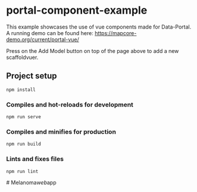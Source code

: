 # portal-component-example
This example showcases the use of vue components made for Data-Portal. A running demo can be found here: https://mapcore-demo.org/current/portal-vue/

Press on the Add Model button on top of the page above to add a new scaffoldvuer. 


## Project setup
```
npm install
```

### Compiles and hot-reloads for development
```
npm run serve
```

### Compiles and minifies for production
```
npm run build
```

### Lints and fixes files
```
npm run lint
```
#   M e l a n o m a _ w e b _ a p p  
 